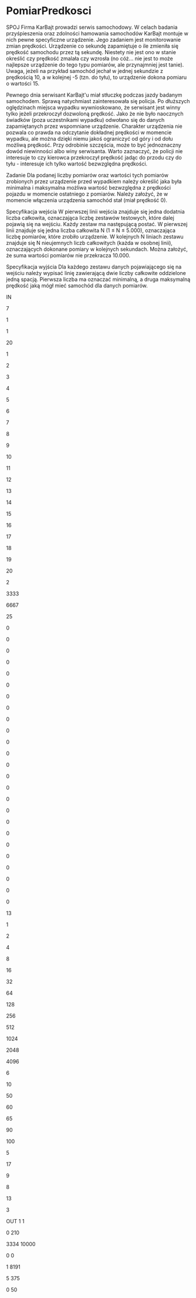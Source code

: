 # PomiarPredkosci
SPOJ
Firma KarBajt prowadzi serwis samochodowy. W celach badania przyśpieszenia oraz zdolności hamowania samochodów KarBajt montuje w nich pewne specyficzne urządzenie. Jego zadaniem jest monitorowanie zmian prędkości. Urządzenie co sekundę zapamiętuje o ile zmieniła się prędkość samochodu przez tą sekundę. Niestety nie jest ono w stanie określić czy prędkość zmalała czy wzrosła (no cóż... nie jest to może najlepsze urządzenie do tego typu pomiarów, ale przynajmniej jest tanie). Uwaga, jeżeli na przykład samochód jechał w jednej sekundzie z prędkością 10, a w kolejnej -5 (tzn. do tyłu), to urządzenie dokona pomiaru o wartości 15.

Pewnego dnia serwisant KarBajt'u miał stłuczkę podczas jazdy badanym samochodem. Sprawą natychmiast zainteresowała się policja. Po dłuższych oględzinach miejsca wypadku wywnioskowano, że serwisant jest winny tylko jeżeli przekroczył dozwoloną prędkość. Jako że nie było naocznych świadków (poza uczestnikami wypadku) odwołano się do danych zapamiętanych przez wspomniane urządzenie. Charakter urządzenia nie pozwala co prawda na odczytanie dokładnej prędkości w momencie wypadku, ale można dzięki niemu jakoś ograniczyć od góry i od dołu możliwą prędkość. Przy odrobinie szczęścia, może to być jednoznaczny dowód niewinności albo winy serwisanta. Warto zaznaczyć, że policji nie interesuje to czy kierowca przekroczył prędkość jadąc do przodu czy do tyłu - interesuje ich tylko wartość bezwzględna prędkości.

Zadanie
Dla podanej liczby pomiarów oraz wartości tych pomiarów zrobionych przez urządzenie przed wypadkiem należy określić jaka była minimalna i maksymalna możliwa wartość bezwzględna z prędkości pojazdu w momencie ostatniego z pomiarów. Należy założyć, że w momencie włączenia urządzenia samochód stał (miał prędkość 0).

Specyfikacja wejścia
W pierwszej linii wejścia znajduje się jedna dodatnia liczba całkowita, oznaczająca liczbę zestawów testowych, które dalej pojawią się na wejściu. Każdy zestaw ma następującą postać. W pierwszej linii znajduje się jedna liczba całkowita N (1 ≤ N ≤ 5.000), oznaczająca liczbę pomiarów, które zrobiło urządzenie. W kolejnych N liniach zestawu znajduje się N nieujemnych liczb całkowitych (każda w osobnej linii), oznaczających dokonane pomiary w kolejnych sekundach. Można założyć, że suma wartości pomiarów nie przekracza 10.000.

Specyfikacja wyjścia
Dla każdego zestawu danych pojawiającego się na wejściu należy wypisać linię zawierającą dwie liczby całkowite oddzielone jedną spacją. Pierwsza liczba ma oznaczać minimalną, a druga maksymalną prędkość jaką mógł mieć samochód dla danych pomiarów.

IN

7

1

1

20

1

2

3

4

5

6

7

8

9

10

11

12

13

14

15

16

17

18

19

20

2

3333

6667

25

0

0

0

0

0

0

0

0

0

0

0

0

0

0

0

0

0

0

0

0

0

0

0

0

0

13

1

2

4

8

16

32

64

128

256

512

1024

2048

4096

6

10

50

60

65

90

100

5

17

9

8

13

3

OUT
1 1

0 210

3334 10000

0 0

1 8191

5 375

0 50
